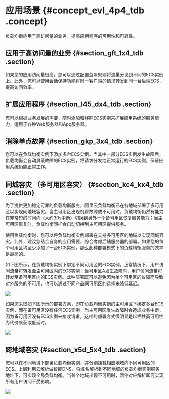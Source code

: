 # 应用场景 {#concept_evl_4p4_tdb .concept}

负载均衡适用于高访问量的业务，提高应用程序的可用性和可靠性。

## 应用于高访问量的业务 {#section_gft_1x4_tdb .section}

如果您的应用访问量很高，您可以通过配置监听规则将流量分发到不同的ECS实例上。此外，您可以使用会话保持功能将同一客户端的请求转发到同一台后端ECS，提高访问效率。

## **扩展应用程序** {#section_l45_dx4_tdb .section}

您可以根据业务发展的需要，随时添加和移除ECS实例来扩展应用系统的服务能力，适用于各种Web服务器和App服务器。

## 消除单点故障 {#section_gkp_3x4_tdb .section}

您可以在负载均衡实例下添加多台ECS实例。当其中一部分ECS实例发生故障后，负载均衡会自动屏蔽故障的ECS实例，将请求分发给正常运行的ECS实例，保证应用系统仍能正常工作。

## 同城容灾 （多可用区容灾） {#section_kc4_kx4_tdb .section}

为了提供更加稳定可靠的负载均衡服务，阿里云负载均衡已在各地域部署了多可用区以实现同地域容灾。当主可用区出现机房故障或不可用时，负载均衡仍然有能力在非常短的时间内（大约30s中断）切换到另外一个备可用区恢复服务能力；当主可用区恢复时，负载均衡同样会自动切换到主可用区提供服务。

使用负载均衡时，您可以将负载均衡实例部署在支持多可用区的地域以实现同城容灾。此外，建议您结合自身的应用需要，综合考虑后端服务器的部署。如果您的每个可用区均至少添加了一台ECS实例，那么此种部署模式下的负载均衡服务的效率是最高的。

如下图所示，在负载均衡实例下绑定不同可用区的ECS实例。正常情况下，用户访问流量将转发至主可用区内的ECS实例；当可用区A发生故障时，用户访问流量将转发至备可用区内的ECS实例。此种部署既可以避免因为单个可用区的故障而导致对外服务的不可用，也可以通过不同产品间可用区的选择来降低延迟。

![](http://static-aliyun-doc.oss-cn-hangzhou.aliyuncs.com/assets/img/4094/1541401479947_zh-CN.png)

如果您采取如下图所示的部署方案，即在负载均衡实例的主可用区下绑定多台ECS实例，而在备可用区没有任何ECS实例。当主可用区发生故障时会造成业务中断，因为备可用区没有ECS实例来接收请求。这样的部署方式很明显是以牺牲高可用性为代价来获取低延时。

![](http://static-aliyun-doc.oss-cn-hangzhou.aliyuncs.com/assets/img/4094/1541401479948_zh-CN.png)

## 跨地域容灾 {#section_x5d_5x4_tdb .section}

您可以在不同地域下部署负载均衡实例，并分别挂载相应地域内不同可用区的ECS。上层利用云解析做智能DNS，将域名解析到不同地域的负载均衡实例服务地址下，可实现全局负载均衡。当某个地域出现不可用时，暂停对应解析即可实现所有用户访问不受影响。

![](http://static-aliyun-doc.oss-cn-hangzhou.aliyuncs.com/assets/img/4094/1541401479949_zh-CN.png)

